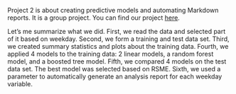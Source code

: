 Project 2 is about creating predictive models and automating Markdown reports. It is a group project. You can find our project [here](https://github.com/yzb103/ST558_Project-2). 

Let’s me summarize what we did. First, we read the data and selected part of it based on weekday. Second, we form a training and test data set. Third, we created summary statistics and plots about the training data. Fourth, we applied 4 models to the training data: 2 linear models, a random forest model, and a boosted tree model. Fifth, we compared 4 models on the test data set. The best model was selected based on RSME. Sixth, we used a parameter to automatically generate an analysis report for each weekday variable. 
